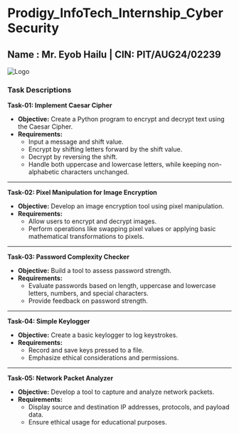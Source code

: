 # Prodigy_InfoTech_Internship_Cyber Security

## Name : Mr. Eyob Hailu  |  CIN: PIT/AUG24/02239
![Logo](https://github.com/Abyssinian-network/Prodigy_InfoTech_Internship_CS-/blob/main/logo.png)

### Task Descriptions

**Task-01: Implement Caesar Cipher**
- **Objective:** Create a Python program to encrypt and decrypt text using the Caesar Cipher.
- **Requirements:** 
  - Input a message and shift value.
  - Encrypt by shifting letters forward by the shift value.
  - Decrypt by reversing the shift.
  - Handle both uppercase and lowercase letters, while keeping non-alphabetic characters unchanged.

-------------------

**Task-02: Pixel Manipulation for Image Encryption**
- **Objective:** Develop an image encryption tool using pixel manipulation.
- **Requirements:** 
  - Allow users to encrypt and decrypt images.
  - Perform operations like swapping pixel values or applying basic mathematical transformations to pixels.

-----------------------

**Task-03: Password Complexity Checker**
- **Objective:** Build a tool to assess password strength.
- **Requirements:** 
  - Evaluate passwords based on length, uppercase and lowercase letters, numbers, and special characters.
  - Provide feedback on password strength.

---------------------------

**Task-04: Simple Keylogger**
- **Objective:** Create a basic keylogger to log keystrokes.
- **Requirements:** 
  - Record and save keys pressed to a file.
  - Emphasize ethical considerations and permissions.

----------------------------

**Task-05: Network Packet Analyzer**
- **Objective:** Develop a tool to capture and analyze network packets.
- **Requirements:** 
  - Display source and destination IP addresses, protocols, and payload data.
  - Ensure ethical usage for educational purposes.
